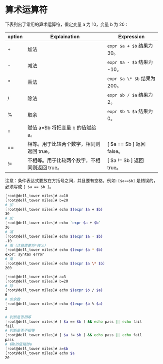 # 算术运算符
下表列出了常用的算术运算符，假定变量 a 为 10，变量 b 为 20：

| option | Explaination                                  | Expression                    |
| ------ | --------------------------------------------- | ----------------------------- |
| +      | 加法                                          | `expr $a + $b` 结果为 30。    |
| -      | 减法                                          | `expr $a - $b` 结果为 -10。   |
| *      | 乘法                                          | `expr $a \* $b` 结果为  200。 |
| /      | 除法                                          | `expr $b / $a` 结果为 2。     |
| %      | 取余                                          | `expr $b % $a` 结果为 0。     |
| =      | 赋值 a=$b 将把变量 b 的值赋给 a。             |                               |
| ==     | 相等。用于比较两个数字，相同则返回 true。     | [ $a == $b ] 返回 false。     |
| !=     | 不相等。用于比较两个数字，不相同则返回 true。 | [ $a != $b ] 返回 true。      |

注意：条件表达式要放在方括号之间，并且要有空格，例如: `[$a==$b]` 是错误的，必须写成 `[ $a == $b ]`。

```sh
[root@dell_tower miles]# a=10
[root@dell_tower miles]# b=20
# 加
[root@dell_tower miles]# echo $(expr $a + $b)
30
# 加
[root@dell_tower miles]# echo `expr $a + $b`
30
# 减
[root@dell_tower miles]# echo $(expr $a - $b)
-10
# 乘（注意需要将*转义）
[root@dell_tower miles]# echo $(expr $a * $b)
expr: syntax error
# 乘
[root@dell_tower miles]# echo $(expr $a \* $b)
200
```
```sh
[root@dell_tower miles]# a=3
[root@dell_tower miles]# b=20
# 除
[root@dell_tower miles]# echo $(expr $b / $a)
6
# 求余数
[root@dell_tower miles]# echo $(expr $b % $a)
2
```
```sh
# 判断是否相等
[root@dell_tower miles]# [ $a == $b ] && echo pass || echo fail
fail
# 判断是否不相等
[root@dell_tower miles]# [ $a != $b ] && echo pass || echo fail
pass
# 将b的值赋给a
[root@dell_tower miles]# a=$b
[root@dell_tower miles]# echo $a
20
```
